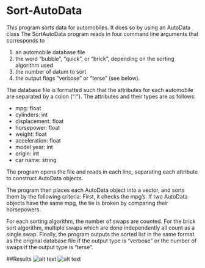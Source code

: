 Sort-AutoData
=============

This program sorts data for automobiles. 
It does so by using an AutoData class 
The SortAutoData program reads in four command line arguments that corresponds to 

1. an automobile database file
2. the word “bubble”, “quick”, or “brick”, depending on the sorting algorithm used
3. the number of datum to sort
4. the output flags “verbose” or “terse” (see below). 

The database file is formatted such that the attributes for each automobile are separated by a colon (“:”). The attributes and their types are as follows:

+ mpg: float
+ cylinders:	int
+ displacement: float
+ horsepower: float
+ weight: float
+ acceleration: float
+ model year: int
+ origin: int
+ car name: string

The program opens the file and reads in each line, separating each attribute to construct AutoData objects. 

The program then places each AutoData object into a vector, and sorts them by the following criteria: 
First, it checks the mpg’s.
If two AutoData objects have the same mpg, the tie is broken by comparing their horsepowers.

For each sorting algorithm, the number of swaps are counted. For the brick sort algorithm, multiple swaps which are done independently all count as a single swap.
Finally, the program outputs the sorted list in the same format as the original database file if the output type is “verbose” or the number of swaps if the output type is “terse”.

##Results
![alt text](http://imgur.com/beUaOXc)
![alt text](http://imgur.com/NjWvJc1)


